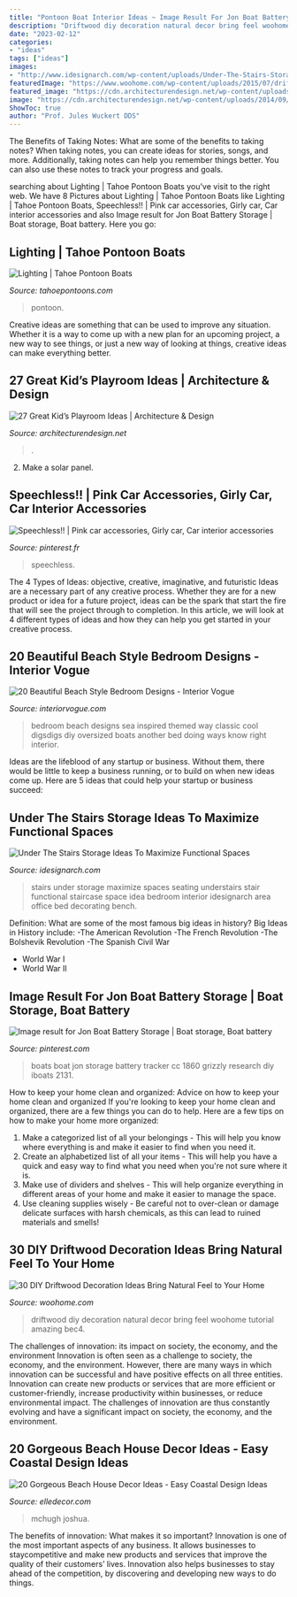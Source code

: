 ```yaml
---
title: "Pontoon Boat Interior Ideas ~ Image Result For Jon Boat Battery Storage"
description: "Driftwood diy decoration natural decor bring feel woohome tutorial amazing bec4"
date: "2023-02-12"
categories:
- "ideas"
tags: ["ideas"]
images:
- "http://www.idesignarch.com/wp-content/uploads/Under-The-Stairs-Storage-Ideas_7.jpg"
featuredImage: "https://www.woohome.com/wp-content/uploads/2015/07/driftwood-home-decor-woohome-5.jpg"
featured_image: "https://cdn.architecturendesign.net/wp-content/uploads/2014/09/11.jpeg"
image: "https://cdn.architecturendesign.net/wp-content/uploads/2014/09/11.jpeg"
ShowToc: true
author: "Prof. Jules Wuckert DDS"
---
```



The Benefits of Taking Notes: What are some of the benefits to taking notes?
When taking notes, you can create ideas for stories, songs, and more. Additionally, taking notes can help you remember things better. You can also use these notes to track your progress and goals.

	

		
searching about Lighting | Tahoe Pontoon Boats you've visit to the right web. We have 8 Pictures about Lighting | Tahoe Pontoon Boats like Lighting | Tahoe Pontoon Boats, Speechless!! | Pink car accessories, Girly car, Car interior accessories and also Image result for Jon Boat Battery Storage | Boat storage, Boat battery. Here you go:
		
    
## Lighting | Tahoe Pontoon Boats

<img loading=lazy src="https://www.tahoepontoons.com/wp-content/uploads/2020/11/l15_chrome_nav_docklight.jpg" onerror="this.onerror=null;this.src='https://tse3.mm.bing.net/th?id=OIP.UaFn0OcFjLK4-WRvUzasIgHaE4&amp;pid=15.1';" alt="Lighting | Tahoe Pontoon Boats">

_Source: tahoepontoons.com_

>pontoon. 

	

Creative ideas are something that can be used to improve any situation. Whether it is a way to come up with a new plan for an upcoming project, a new way to see things, or just a new way of looking at things, creative ideas can make everything better.

    
## 27 Great Kid’s Playroom Ideas | Architecture &amp; Design

<img loading=lazy src="https://cdn.architecturendesign.net/wp-content/uploads/2014/09/11.jpeg" onerror="this.onerror=null;this.src='https://tse4.mm.bing.net/th?id=OIP.mnsbNPs5CfbKSNUmC-7HjwHaFw&amp;pid=15.1';" alt="27 Great Kid’s Playroom Ideas | Architecture &amp; Design">

_Source: architecturendesign.net_

>. 

	

2. Make a solar panel.

    
## Speechless!! | Pink Car Accessories, Girly Car, Car Interior Accessories

<img loading=lazy src="https://i.pinimg.com/736x/cf/84/69/cf8469426a09bd3d92e6855da7dc5ddc--pink-cars-beautiful.jpg" onerror="this.onerror=null;this.src='https://tse4.mm.bing.net/th?id=OIP.-T9uLO66mmYPZJ-KIwl-QwHaHa&amp;pid=15.1';" alt="Speechless!! | Pink car accessories, Girly car, Car interior accessories">

_Source: pinterest.fr_

>speechless. 

	

The 4 Types of Ideas: objective, creative, imaginative, and futuristic
Ideas are a necessary part of any creative process. Whether they are for a new product or idea for a future project, ideas can be the spark that start the fire that will see the project through to completion. In this article, we will look at 4 different types of ideas and how they can help you get started in your creative process.

    
## 20 Beautiful Beach Style Bedroom Designs - Interior Vogue

<img loading=lazy src="http://interiorvogue.com/wp-content/uploads/2016/09/Attractive-Beach-Bedroom-Design.jpg" onerror="this.onerror=null;this.src='https://tse3.mm.bing.net/th?id=OIP.V1Ki1UAMxH_xoL_SYxSoGgHaJ3&amp;pid=15.1';" alt="20 Beautiful Beach Style Bedroom Designs - Interior Vogue">

_Source: interiorvogue.com_

>bedroom beach designs sea inspired themed way classic cool digsdigs diy oversized boats another bed doing ways know right interior. 

	

Ideas are the lifeblood of any startup or business. Without them, there would be little to keep a business running, or to build on when new ideas come up. Here are 5 ideas that could help your startup or business succeed:

    
## Under The Stairs Storage Ideas To Maximize Functional Spaces

<img loading=lazy src="http://www.idesignarch.com/wp-content/uploads/Under-The-Stairs-Storage-Ideas_7.jpg" onerror="this.onerror=null;this.src='https://tse4.mm.bing.net/th?id=OIP.ZhIgz7FHpc2oy923JNa9VAHaMS&amp;pid=15.1';" alt="Under The Stairs Storage Ideas To Maximize Functional Spaces">

_Source: idesignarch.com_

>stairs under storage maximize spaces seating understairs stair functional staircase space idea bedroom interior idesignarch area office bed decorating bench. 

	

Definition: What are some of the most famous big ideas in history?
Big Ideas in History include: 
-The American Revolution 
-The French Revolution 
-The Bolshevik Revolution 
-The Spanish Civil War 
- World War I 
- World War II

    
## Image Result For Jon Boat Battery Storage | Boat Storage, Boat Battery

<img loading=lazy src="https://i.pinimg.com/736x/ac/6f/6d/ac6f6d6e593de7d05572f6bc4f0abf55.jpg" onerror="this.onerror=null;this.src='https://tse3.mm.bing.net/th?id=OIP.2ps4nfzeyn3x0wqpmA9y-gHaE8&amp;pid=15.1';" alt="Image result for Jon Boat Battery Storage | Boat storage, Boat battery">

_Source: pinterest.com_

>boats boat jon storage battery tracker cc 1860 grizzly research diy iboats 2131. 

	

How to keep your home clean and organized: Advice on how to keep your home clean and organized
If you're looking to keep your home clean and organized, there are a few things you can do to help. Here are a few tips on how to make your home more organized: 
1. Make a categorized list of all your belongings - This will help you know where everything is and make it easier to find when you need it. 
2. Create an alphabetized list of all your items - This will help you have a quick and easy way to find what you need when you're not sure where it is. 
3. Make use of dividers and shelves - This will help organize everything in different areas of your home and make it easier to manage the space. 
4. Use cleaning supplies wisely - Be careful not to over-clean or damage delicate surfaces with harsh chemicals, as this can lead to ruined materials and smells!

    
## 30 DIY Driftwood Decoration Ideas Bring Natural Feel To Your Home

<img loading=lazy src="https://www.woohome.com/wp-content/uploads/2015/07/driftwood-home-decor-woohome-5.jpg" onerror="this.onerror=null;this.src='https://tse2.mm.bing.net/th?id=OIP.EkFJ6sUCPei70tbxH2kamAHaLJ&amp;pid=15.1';" alt="30 DIY Driftwood Decoration Ideas Bring Natural Feel to Your Home">

_Source: woohome.com_

>driftwood diy decoration natural decor bring feel woohome tutorial amazing bec4. 

	

The challenges of innovation: its impact on society, the economy, and the environment
Innovation is often seen as a challenge to society, the economy, and the environment. However, there are many ways in which innovation can be successful and have positive effects on all three entities. Innovation can create new products or services that are more efficient or customer-friendly, increase productivity within businesses, or reduce environmental impact. The challenges of innovation are thus constantly evolving and have a significant impact on society, the economy, and the environment.

    
## 20 Gorgeous Beach House Decor Ideas - Easy Coastal Design Ideas

<img loading=lazy src="https://hips.hearstapps.com/hmg-prod.s3.amazonaws.com/images/beach-house-decor-ideas-gallery-1474385380-melling01-1517335296.jpg?crop=1.00xw:0.672xh;0,0.229xh&amp;resize=768:*" onerror="this.onerror=null;this.src='https://tse3.mm.bing.net/th?id=OIP.1hQqWxqvZFyq2YdBZ5_2pAHaDt&amp;pid=15.1';" alt="20 Gorgeous Beach House Decor Ideas - Easy Coastal Design Ideas">

_Source: elledecor.com_

>mchugh joshua. 

	

The benefits of innovation: What makes it so important?
Innovation is one of the most important aspects of any business. It allows businesses to staycompetitive and make new products and services that improve the quality of their customers’ lives. Innovation also helps businesses to stay ahead of the competition, by discovering and developing new ways to do things.


